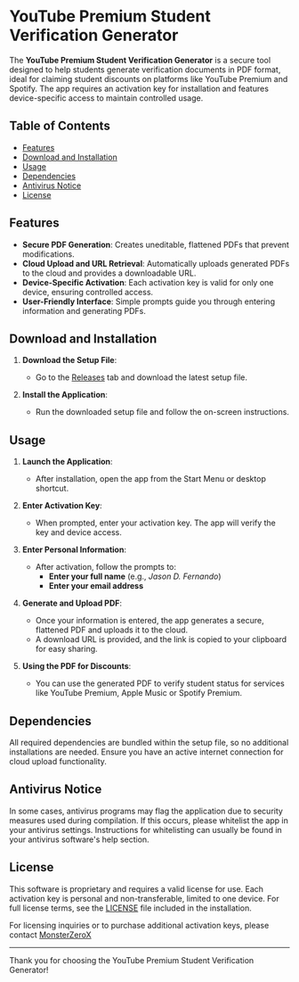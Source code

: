 # YouTube Premium Student Verification Generator

The **YouTube Premium Student Verification Generator** is a secure tool designed to help students generate verification documents in PDF format, ideal for claiming student discounts on platforms like YouTube Premium and Spotify. The app requires an activation key for installation and features device-specific access to maintain controlled usage.

## Table of Contents
- [Features](#features)
- [Download and Installation](#download-and-installation)
- [Usage](#usage)
- [Dependencies](#dependencies)
- [Antivirus Notice](#antivirus-notice)
- [License](#license)

## Features
- **Secure PDF Generation**: Creates uneditable, flattened PDFs that prevent modifications.
- **Cloud Upload and URL Retrieval**: Automatically uploads generated PDFs to the cloud and provides a downloadable URL.
- **Device-Specific Activation**: Each activation key is valid for only one device, ensuring controlled access.
- **User-Friendly Interface**: Simple prompts guide you through entering information and generating PDFs.

## Download and Installation

1. **Download the Setup File**:
   - Go to the [Releases](https://github.com/Monster-ZeroX/YouTube-Premium-Student-Verification-Generator/releases) tab and download the latest setup file.

2. **Install the Application**:
   - Run the downloaded setup file and follow the on-screen instructions.

## Usage

1. **Launch the Application**:
   - After installation, open the app from the Start Menu or desktop shortcut.

2. **Enter Activation Key**:
   - When prompted, enter your activation key. The app will verify the key and device access.

3. **Enter Personal Information**:
   - After activation, follow the prompts to:
     - **Enter your full name** (e.g., *Jason D. Fernando*)
     - **Enter your email address**

4. **Generate and Upload PDF**:
   - Once your information is entered, the app generates a secure, flattened PDF and uploads it to the cloud.
   - A download URL is provided, and the link is copied to your clipboard for easy sharing.

5. **Using the PDF for Discounts**:
   - You can use the generated PDF to verify student status for services like YouTube Premium, Apple Music or Spotify Premium.

## Dependencies

All required dependencies are bundled within the setup file, so no additional installations are needed. Ensure you have an active internet connection for cloud upload functionality.

## Antivirus Notice

In some cases, antivirus programs may flag the application due to security measures used during compilation. If this occurs, please whitelist the app in your antivirus settings. Instructions for whitelisting can usually be found in your antivirus software's help section.

## License

This software is proprietary and requires a valid license for use. Each activation key is personal and non-transferable, limited to one device. For full license terms, see the [LICENSE](LICENSE) file included in the installation.

For licensing inquiries or to purchase additional activation keys, please contact [MonsterZeroX](https://t.me/Monster_ZeroX)

---

Thank you for choosing the YouTube Premium Student Verification Generator!

